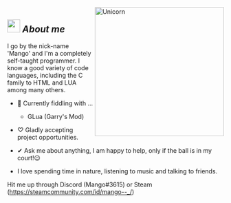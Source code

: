 <img align="right" width=300px alt="Unicorn" src="https://c.tenor.com/GN73MKBawZYAAAAi/busy-cute.gif" />

## <img src="https://media.giphy.com/media/LJvS5z4LWf08HVS2ca/giphy.gif" width="30px">&nbsp;***About me***

I go by the nick-name 'Mango' and I'm a completely self-taught programmer. I know a good variety of code languages, including the C family to HTML and LUA among many others.

- 🥭 Currently fiddling with ...
  - GLua (Garry's Mod)
   
- ♡ Gladly accepting project opportunities.
- ✔ Ask me about anything, I am happy to help, only if the ball is in my court!😉<br>
- I love spending time in nature, listening to music and talking to friends.

Hit me up through Discord (Mango#3615) or Steam (https://steamcommunity.com/id/mango--_/)
